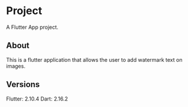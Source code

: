 # Project
A Flutter App project.

## About
This is a flutter application that allows the user to add watermark text on images.

## Versions
Flutter: 2.10.4
Dart: 2.16.2